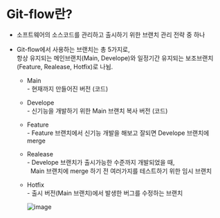 # Git-flow란?

- 소프트웨어의 소스코드를 관리하고 출시하기 위한 브랜치 관리 전략 중 하나

- Git-flow에서 사용하는 브랜치는 총 5가지로, <br>
  항상 유지되는 메인브랜치(Main, Develope)와 일정기간 유지되는 보조브랜치(Feature, Realease, Hotfix)로 나뉨.

  * Main<br> - 현재까지 만들어진 버전 (코드)

  * Develope<br> - 신기능을 개발하기 위한 Main 브랜치 복사 버전 (코드)

  * Feature<br> - Feature 브랜치에서 신기능 개발을 해보고 잘되면 Develope 브랜치에 merge

  * Realease<br> - Develope 브랜치가 출시가능한 수준까지 개발되었을 때,<br>
    &nbsp; Main 브랜치에 merge 하기 전 여러가지를 테스트하기 위한 임시 브랜치 

  * Hotfix<br> - 출시 버전(Main 브랜치)에서 발생한 버그를 수정하는 브랜치

    ![image](https://github.com/KYOUNGBEOM/STUDY/assets/112946948/820367b4-786c-4e5a-93e3-a565851f4369)

